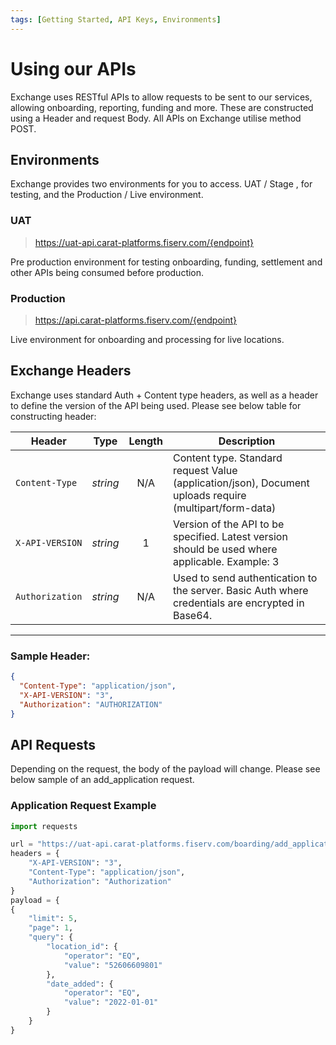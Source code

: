 ```yaml
---
tags: [Getting Started, API Keys, Environments]
---
```


# Using our APIs

Exchange uses RESTful APIs to allow requests to be sent to our services, allowing onboarding, reporting, funding and more. These are constructed using a Header and request Body. All APIs on Exchange utilise method POST.

## Environments

Exchange provides two environments for you to access. UAT / Stage , for testing, and the Production / Live environment.

### UAT
<!-- theme: info -->
> https://uat-api.carat-platforms.fiserv.com/{endpoint}

Pre production environment for testing onboarding, funding, settlement and other APIs being consumed before production.

### Production
<!-- theme: info -->
> https://api.carat-platforms.fiserv.com/{endpoint}

Live environment for onboarding and processing for live locations.
## Exchange Headers

Exchange uses standard Auth + Content type headers, as well as a header to define the version of the API being used. Please see below table for constructing header:

<!--
type: tab
titles: API Headers, Example
-->
| Header | Type | Length | Description |
| -------- | :--: | :------------: | ------------------ |
| `Content-Type` | *string* | N/A |  Content type. Standard request Value (application/json), Document uploads require (multipart/form-data) |
| `X-API-VERSION` | *string* | 1 | Version of the API to be specified. Latest version should be used where applicable. Example: 3 |
| `Authorization` | *string* | N/A | Used to send authentication to the server. Basic Auth where credentials are encrypted in Base64. |

---

<!-- type: tab -->

### Sample Header:

```json
{
  "Content-Type": "application/json",
  "X-API-VERSION": "3",
  "Authorization": "AUTHORIZATION"
}
```

<!-- type: tab-end -->

## API Requests

Depending on the request, the body of the payload will change. Please see below sample of an add_application request.

### Application Request Example

```python
import requests

url = "https://uat-api.carat-platforms.fiserv.com/boarding/add_application"
headers = {
    "X-API-VERSION": "3",
    "Content-Type": "application/json",
    "Authorization": "Authorization"
}
payload = {
{
    "limit": 5,
    "page": 1,
    "query": {
        "location_id": {
            "operator": "EQ",
            "value": "52606609801"
        },
        "date_added": {
            "operator": "EQ",
            "value": "2022-01-01"
        }
    }
}
```
<!-- type: tab-end -->


